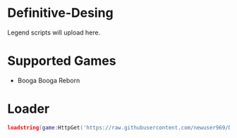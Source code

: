 # Definitive-Desing
Legend scripts will upload here.

# Supported Games
-  Booga Booga Reborn

# Loader
```lua
loadstring(game:HttpGet('https://raw.githubusercontent.com/newuser969/Definitive-Desing/main/Loader.lua'))()
```
